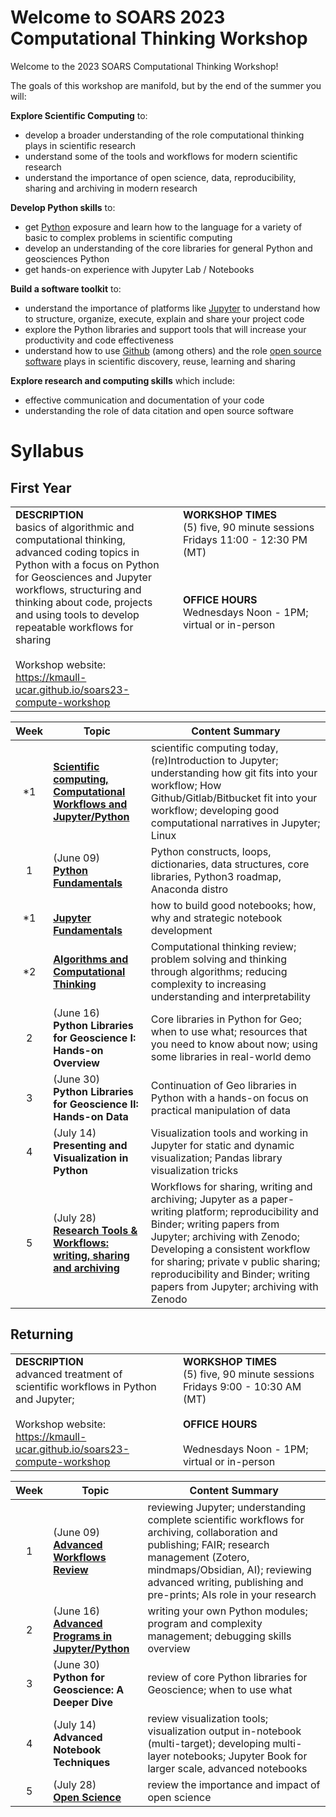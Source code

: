 Welcome to SOARS 2023 Computational Thinking Workshop
=====================================================


Welcome to the 2023 SOARS Computational Thinking Workshop!

The goals of this workshop are manifold, but by the end of the summer you will:

**Explore Scientific Computing** to:

* develop a broader understanding of the role computational thinking plays in scientific research
* understand some of the tools and workflows for modern scientific research
* understand the importance of open science, data, reproducibility, sharing and archiving in modern research

**Develop Python skills** to:

* get [Python](https://python.org) exposure and learn how to the language for a variety of basic to complex problems in scientific computing
* develop an understanding of the core libraries for general Python and geosciences Python
* get hands-on experience with Jupyter Lab / Notebooks

**Build a software toolkit** to: 

* understand the importance of platforms like [Jupyter](https://jupyter.org) to understand how to structure, organize, execute, explain and share your project code
* explore the Python libraries and support tools that will increase your productivity and code effectiveness
* understand how to use [Github](https://github.com) (among others) and the role [open source software]() plays in scientific discovery, reuse, learning and sharing 

**Explore research and computing skills** which include:
* effective communication and documentation of your code
* understanding the role of data citation and open source software

# Syllabus

## First Year

<table>
    <colgroup>
        <col style="width: 50%;">
        <col style="width: 10px">
        <col>
    </colgroup>
    <tr>
        <td valign="top">
<b>DESCRIPTION</b><br/>
basics of algorithmic and computational thinking, advanced coding topics in Python with a focus on Python for Geosciences and Jupyter workflows, structuring and thinking about code, projects and using tools to develop repeatable workflows for sharing
<br/><br/>
Workshop website: 
<a href="https://kmaull-ucar.github.io/soars23-compute-workshop">https://kmaull-ucar.github.io/soars23-compute-workshop</a> 
</a> 
        </td>
        <td></td>
        <td valign="top">
<b>WORKSHOP TIMES</b><br/>
(5) five, 90 minute sessions
<br/>
Fridays 11:00 - 12:30 PM (MT)

<br/><br/>
<b>OFFICE HOURS</b><br/>
Wednesdays Noon - 1PM; virtual or in-person
        </td>
    </tr>
</table>

|  **Week** | **Topic**             |   **Content Summary**      |
|:---------:|-----------------------|----------------------------|
|  *1    |   **[Scientific computing, Computational Workflows and Jupyter/Python](./week01a)** | scientific computing today, (re)Introduction to Jupyter; understanding how git fits into your workflow; How Github/Gitlab/Bitbucket fit into your workflow; developing good computational narratives in Jupyter; Linux |
|  1   | (June 09) <br/> **[Python Fundamentals](./week01b)**                    |  Python constructs, loops, dictionaries, data structures, core libraries, Python3 roadmap, Anaconda distro |
|  *1   | <br/> **[Jupyter Fundamentals](./week01c)**                    |  how to build good notebooks; how, why and strategic notebook development |
| *2  | **[Algorithms and Computational Thinking]()** |  	Computational thinking review; problem solving and thinking through algorithms; reducing complexity to increasing understanding and interpretability |
| 2 | (June 16) <br/> **Python Libraries for Geoscience I: Hands-on Overview**  | Core libraries in Python for Geo; when to use what; resources that you need to know about now; using some libraries in real-world demo |
|  3    | (June 30) <br/> **Python Libraries for Geoscience II: Hands-on Data**  | Continuation of Geo libraries in Python with a hands-on focus on practical manipulation of data |
|  4   | (July 14) <br/> **Presenting and Visualization in Python**  | Visualization tools and working in Jupyter for static and dynamic visualization; Pandas library visualization tricks |
|  5    | (July 28) <br/>**[Research Tools & Workflows: writing, sharing and archiving](./week05.md)** | Workflows for sharing, writing and archiving;  Jupyter as a paper-writing platform; reproducibility and Binder;  writing papers from Jupyter; archiving with Zenodo; Developing a consistent workflow for sharing; private v public sharing; reproducibility and Binder; writing papers from Jupyter; archiving with Zenodo |



## Returning 

<table >
    <colgroup>
        <col style="width: 50%;">
        <col style="width: 10px;">
        <col>
    </colgroup>
    <tr>
        <td valign="top">
        <b>DESCRIPTION</b><br/>
    advanced treatment of scientific workflows in Python and Jupyter;
    <br/>
    <br/>
    Workshop website: 
<a href="https://kmaull-ucar.github.io/soars23-compute-workshop">https://kmaull-ucar.github.io/soars23-compute-workshop</a 
        </td>
        <td></td>
        <td valign="top">
        <b>WORKSHOP TIMES</b><br/>
    (5) five, 90 minute sessions
    <br/>
    Fridays 9:00 - 10:30 AM (MT)
    <br/><br/>
        <b>OFFICE HOURS</b><br/><br/>
        Wednesdays Noon - 1PM; virtual or in-person
        </td>
    </tr>
</table>


|  **Week** | **Topic**             |   **Content Summary**      |
|:---------:|-----------------------|----------------------------|
|  1    | (June 09) <br/>   **[Advanced Workflows Review]()** | reviewing Jupyter; understanding complete scientific workflows for archiving, collaboration and publishing; FAIR; research management (Zotero, mindmaps/Obsidian, AI); reviewing advanced writing, publishing and pre-prints; AIs role in your research  |
|  2   | (June 16) <br/> **[Advanced Programs in Jupyter/Python]()** |  writing your own Python modules; program and complexity management; debugging skills overview |
| 3 | (June 30) <br/> **Python for Geoscience: A Deeper Dive**  | review of core  Python libraries for Geoscience; when to use what  |
|  4   | (July 14) <br/> **Advanced Notebook Techniques**  | review visualization tools;  visualization output in-notebook (multi-target); developing multi-layer notebooks; Jupyter Book for larger scale, advanced notebooks |
|  5    | (July 28) <br/>**[Open Science]()** | review the importance and impact of open science |
